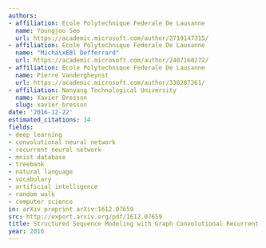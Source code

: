 ```yaml
---
authors:
- affiliation: Ecole Polytechnique Federale De Lausanne
  name: Youngjoo Seo
  url: https://academic.microsoft.com/author/2719147315/
- affiliation: Ecole Polytechnique Federale De Lausanne
  name: "Micha\xEBl Defferrard"
  url: https://academic.microsoft.com/author/2407160272/
- affiliation: Ecole Polytechnique Federale De Lausanne
  name: Pierre Vandergheynst
  url: https://academic.microsoft.com/author/338287261/
- affiliation: Nanyang Technological University
  name: Xavier Bresson
  slug: xavier_bresson
date: '2016-12-22'
estimated_citations: 14
fields:
- deep learning
- convolutional neural network
- recurrent neural network
- mnist database
- treebank
- natural language
- vocabulary
- artificial intelligence
- random walk
- computer science
in: arXiv preprint arXiv:1612.07659
src: http://export.arxiv.org/pdf/1612.07659
title: Structured Sequence Modeling with Graph Convolutional Recurrent Networks
year: 2016
---
```

